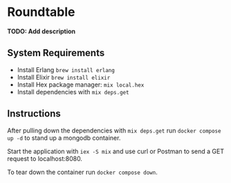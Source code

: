 # Roundtable

**TODO: Add description**

## System Requirements

- Install Erlang `brew install erlang`
- Install Elixir `brew install elixir`
- Install Hex package manager: `mix local.hex`
- Install dependencies with `mix deps.get`

## Instructions

After pulling down the dependencies with `mix deps.get` run `docker compose up -d` to stand up a mongodb container.

Start the application with `iex -S mix` and use curl or Postman to send a GET request to localhost:8080.

To tear down the container run `docker compose down`.
